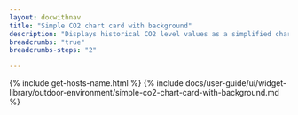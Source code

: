 ```yaml
---
layout: docwithnav
title: "Simple CO2 chart card with background"
description: "Displays historical CO2 level values as a simplified chart with background. Optionally may display the corresponding latest CO2 level value."
breadcrumbs: "true"
breadcrumbs-steps: "2"

---
```

{% include get-hosts-name.html %}
{% include docs/user-guide/ui/widget-library/outdoor-environment/simple-co2-chart-card-with-background.md %}

